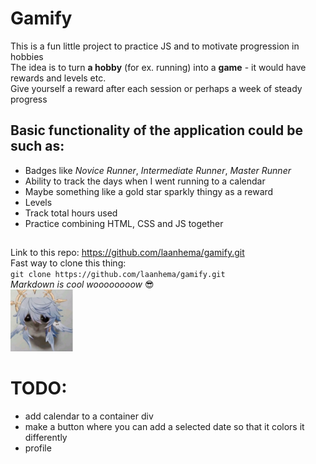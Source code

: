 # Gamify

This is a fun little project to practice JS and to motivate progression in hobbies
<br>
The idea is to turn **a hobby** (for ex. running) into a **game** - it would have rewards and levels etc.
<br>
Give yourself a reward after each session or perhaps a week of steady progress
<br>

## Basic functionality of the application could be such as:

- Badges like _Novice Runner_, _Intermediate Runner_, _Master Runner_
- Ability to track the days when I went running to a calendar
- Maybe something like a gold star sparkly thingy as a reward
- Levels
- Track total hours used
- Practice combining HTML, CSS and JS together

##

Link to this repo: https://github.com/laanhema/gamify.git
<br>
Fast way to clone this thing:
<br>
`git clone https://github.com/laanhema/gamify.git`
<br>
_Markdown is cool woooooooow_ 😎
<br>
<img src="./img/i7880l7fmwee1.jpeg" alt="meme picture of a genshin impact character as hamster:D!" width="100"/>
<br>

# TODO:

- add calendar to a container div
- make a button where you can add a selected date so that it colors it differently
- profile
